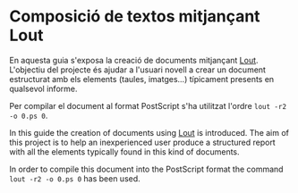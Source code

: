 # Composició de textos mitjançant Lout

En aquesta guia s'exposa la creació de documents mitjançant [Lout](http://savannah.nongnu.org/projects/lout/). L'objectiu del projecte és ajudar a l'usuari novell a crear un document estructurat amb els elements (taules, imatges...) típicament presents en qualsevol informe.

Per compilar el document al format PostScript s'ha utilitzat l'ordre `lout -r2 -o 0.ps 0`. 

In this guide the creation of documents using [Lout](http://savannah.nongnu.org/projects/lout/) is introduced. The aim of this project is to help an inexperienced user produce a structured report with all the elements typically found in this kind of documents. 

In order to compile this document into the PostScript format the command `lout -r2 -o 0.ps 0` has been used.
